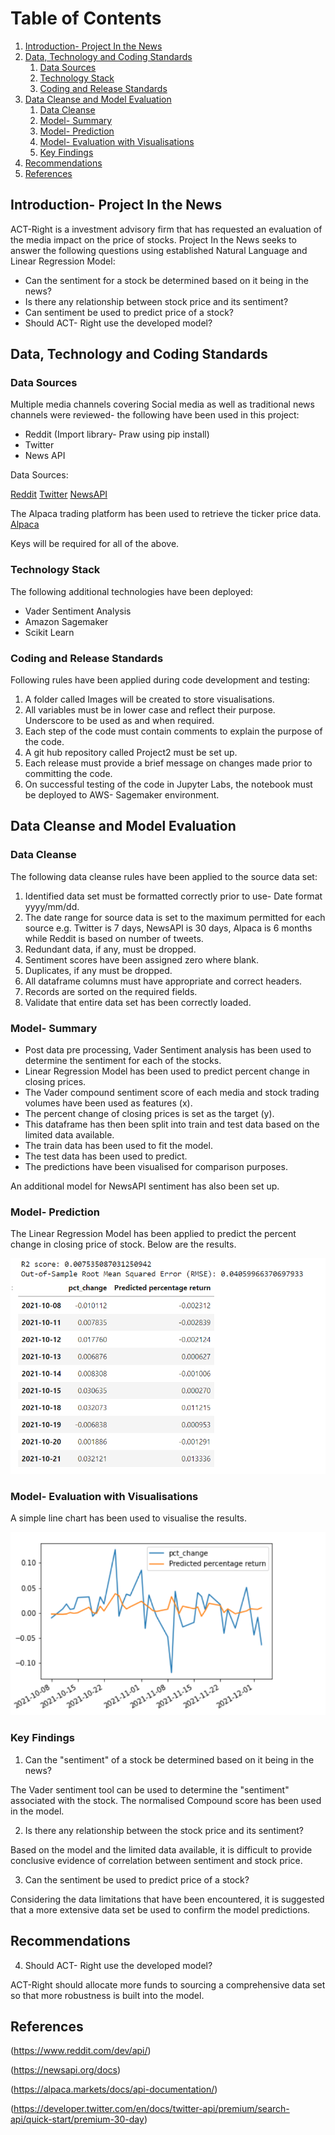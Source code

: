 # Table of Contents
1. [Introduction- Project In the News](#Introduction)
2. [Data, Technology and Coding Standards](#Paragraph1)
   1. [Data Sources](#SubParagraph1)
   2. [Technology Stack](#Subparagraph2) 
   3. [Coding and Release Standards](#Subparagraph3)
3. [Data Cleanse and Model Evaluation](#Paragraph2)
   1. [Data Cleanse](#SubParagraph4)
   2. [Model- Summary](#SubParagraph5)
   3. [Model- Prediction](#Subparagraph6) 
   4. [Model- Evaluation with Visualisations](#Subparagraph7)
   5. [Key Findings](#Subparagraph8)   
4. [Recommendations](#Paragraph3)
5. [References](#Paragraph4)

<div style="page-break-after: always;"></div>

## Introduction- Project In the News <a name="Introduction"></a>

ACT-Right is a investment advisory firm that has requested an evaluation of the media impact on the price of stocks. Project In the News seeks to answer the following questions using established Natural Language and Linear Regression Model:

- Can the sentiment for a stock be determined based on it being in the news?
- Is there any relationship between stock price and its sentiment? 
- Can sentiment be used to predict price of a stock?
- Should ACT- Right use the developed model?

## Data, Technology and Coding Standards <a name="paragraph1"></a>
### Data Sources <a name="subparagraph1"></a>

Multiple media channels covering Social media as well as traditional news channels were reviewed- the following have been used in this project:

- Reddit (Import library- Praw using pip install)
- Twitter
- News API 

Data Sources:

[Reddit](https://www.reddit.com/dev/api/)
[Twitter](https://developer.twitter.com/en/docs/twitter-api)
[NewsAPI](https://newsapi.org/docs)

The Alpaca trading platform has been used to retrieve the ticker price data.
[Alpaca](https://alpaca.markets/docs/api-documentation/)

Keys will be required for all of the above.

### Technology Stack <a name="subparagraph2"></a>

The following additional technologies have been deployed:
- Vader Sentiment Analysis
- Amazon Sagemaker
- Scikit Learn

### Coding and Release Standards <a name="subparagraph3"></a>

Following rules have been applied during code development and testing:
1. A folder called Images will be created to store visualisations.
2. All variables must be in lower case and reflect their purpose. Underscore to be used as and when required. 
3. Each step of the code must contain comments to explain the purpose of the code.
4. A git hub repository called Project2 must be set up.
5. Each release must provide a brief message on changes made prior to committing the code.
6. On successful testing of the code in Jupyter Labs, the notebook must be deployed to AWS- Sagemaker environment.

## Data Cleanse and Model Evaluation <a name="paragraph2"></a>
### Data Cleanse <a name="subparagraph4"></a>

The following data cleanse rules have been applied to the source data set:

1. Identified data set must be formatted correctly prior to use- Date format yyyy/mm/dd.
2. The date range for source data is set to the maximum permitted for each source e.g. Twitter is 7 days, NewsAPI is 30 days, Alpaca is 6 months while Reddit is based on number of tweets.
3. Redundant data, if any, must be dropped.
4. Sentiment scores have been assigned zero where blank.
5. Duplicates, if any must be dropped.
6. All dataframe columns must have appropriate and correct headers.
7. Records are sorted on the required fields.
8. Validate that entire data set has been correctly loaded.

### Model- Summary <a name="subparagraph5"></a>

- Post data pre processing, Vader Sentiment analysis has been used to determine the sentiment for each of the stocks. 
- Linear Regression Model has been used to predict percent change in closing prices.
- The Vader compound sentiment score of each media and stock trading volumes have been used as features (x). 
- The percent change of closing prices is set as the target (y).
- This dataframe has then been split into train and test data based on the limited data available.
- The train data has been used to fit the model.
- The test data has been used to predict.
- The predictions have been visualised for comparison purposes.

An additional model for NewsAPI sentiment has also been set up. 

### Model- Prediction <a name="subparagraph6"></a>

The Linear Regression Model has been applied to predict the percent change in closing price of stock. Below are the results.

![TSLA Model Predictions](https://github.com/chapmanmong/Project2/blob/main/images/TSLA%20Combined%20Results.PNG)

### Model- Evaluation with Visualisations <a name="subparagraph7"></a>

A simple line chart has been used to visualise the results.

![TSLA Model Visualisation](https://github.com/chapmanmong/Project2/blob/main/images/TSLA%20Combined%20score.PNG)

### Key Findings <a name="subparagraph8"></a>

1. Can  the "sentiment" of a stock be determined based on it being in the news?

The Vader sentiment tool can be used to determine the "sentiment" associated with the stock. The normalised Compound score has been used in the model.

2. Is there any relationship between the stock price and its sentiment? 

Based on the model and the limited data available, it is difficult to provide conclusive evidence of correlation between sentiment and stock price.

3. Can the sentiment be used to predict price of a stock?

Considering the data limitations that have been encountered, it is suggested that a more extensive data set be used to confirm the model predictions.


## Recommendations <a name="paragraph3"></a>

4. Should ACT- Right use the developed model? 

ACT-Right should allocate more funds to sourcing a comprehensive data set so that more robustness is built into the model.


## References <a name="paragraph4"></a>
(https://www.reddit.com/dev/api/)

(https://newsapi.org/docs)

(https://alpaca.markets/docs/api-documentation/)

(https://developer.twitter.com/en/docs/twitter-api/premium/search-api/quick-start/premium-30-day)

